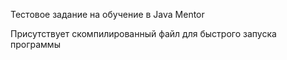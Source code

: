 Тестовое задание на обучение в Java Mentor

Присутствует скомпилированный файл для быстрого запуска программы
